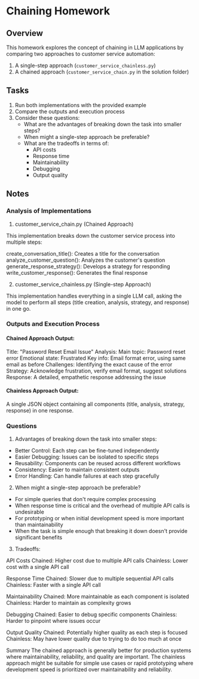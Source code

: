 # Chaining Homework

## Overview
This homework explores the concept of chaining in LLM applications by comparing two approaches to customer service automation:
1. A single-step approach (`customer_service_chainless.py`)
2. A chained approach (`customer_service_chain.py` in the solution folder)

## Tasks
1. Run both implementations with the provided example
2. Compare the outputs and execution process
3. Consider these questions:
   - What are the advantages of breaking down the task into smaller steps?
   - When might a single-step approach be preferable?
   - What are the tradeoffs in terms of:
     - API costs
     - Response time
     - Maintainability
     - Debugging
     - Output quality


## Notes

### Analysis of Implementations

1. customer_service_chain.py (Chained Approach)

This implementation breaks down the customer service process into multiple steps:

create_conversation_title(): Creates a title for the conversation
analyze_customer_question(): Analyzes the customer's question
generate_response_strategy(): Develops a strategy for responding
write_customer_response(): Generates the final response

2. customer_service_chainless.py (Single-step Approach)

This implementation handles everything in a single LLM call, asking the model to perform all steps (title creation, analysis, strategy, and response) in one go.

### Outputs and Execution Process

#### Chained Approach Output:
Title: "Password Reset Email Issue"
Analysis:
Main topic: Password reset error
Emotional state: Frustrated
Key info: Email format error, using same email as before
Challenges: Identifying the exact cause of the error
Strategy: Acknowledge frustration, verify email format, suggest solutions
Response: A detailed, empathetic response addressing the issue

#### Chainless Approach Output:
A single JSON object containing all components (title, analysis, strategy, response) in one response.

### Questions

1. Advantages of breaking down the task into smaller steps:
- Better Control: Each step can be fine-tuned independently
- Easier Debugging: Issues can be isolated to specific steps
- Reusability: Components can be reused across different workflows
- Consistency: Easier to maintain consistent outputs
- Error Handling: Can handle failures at each step gracefully

2. When might a single-step approach be preferable?
- For simple queries that don't require complex processing
- When response time is critical and the overhead of multiple API calls is undesirable
- For prototyping or when initial development speed is more important than maintainability
- When the task is simple enough that breaking it down doesn't provide significant benefits

3. Tradeoffs:

API Costs
Chained: Higher cost due to multiple API calls
Chainless: Lower cost with a single API call

Response Time
Chained: Slower due to multiple sequential API calls
Chainless: Faster with a single API call

Maintainability
Chained: More maintainable as each component is isolated
Chainless: Harder to maintain as complexity grows

Debugging
Chained: Easier to debug specific components
Chainless: Harder to pinpoint where issues occur

Output Quality
Chained: Potentially higher quality as each step is focused
Chainless: May have lower quality due to trying to do too much at once

Summary
The chained approach is generally better for production systems where maintainability, reliability, and quality are important. The chainless approach might be suitable for simple use cases or rapid prototyping where development speed is prioritized over maintainability and reliability.